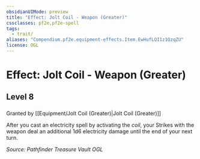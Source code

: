 ```yaml
---
obsidianUIMode: preview
title: "Effect: Jolt Coil - Weapon (Greater)"
cssclasses: pf2e,pf2e-spell
tags:
  - trait/
aliases: "Compendium.pf2e.equipment-effects.Item.EwHufLQI1z1QzqZU"
license: OGL
---
```

# Effect: Jolt Coil - Weapon (Greater)
## Level 8
### 






Granted by [[Equipment/Jolt Coil (Greater)|Jolt Coil (Greater)]]

After you cast an electricity spell by activating the _coil_, your Strikes with the weapon deal an additional 1d6 electricity damage until the end of your next turn.

*Source: Pathfinder Treasure Vault*
*OGL*
